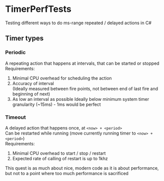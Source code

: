 # TimerPerfTests
Testing different ways to do ms-range repeated / delayed actions in C#

## Timer types
### Periodic  
A repeating action that happens at <period> intervals, that can be started or stopped    
Requirements:  
1. Minimal CPU overhead for scheduling the action
1. Accuracy of interval  
(Ideally measured between fire points, not between end of last fire and beginning of next)
1. As low an interval as possible
Ideally below minimum system timer granularity (~15ms) - 1ms would be perfect  

### Timeout
A delayed action that happens once, at `<now> + <period>`  
Can be restarted while running (move currently running timer to `<now> + <period>`)  
Requirements:  
1. Minimal CPU overhead to start / stop / restart  
1. Expected rate of calling of restart is up to 1khz  

This quest is as much about nice, modern code as it is about performance, but not to a point where too much performance is sacrificed
